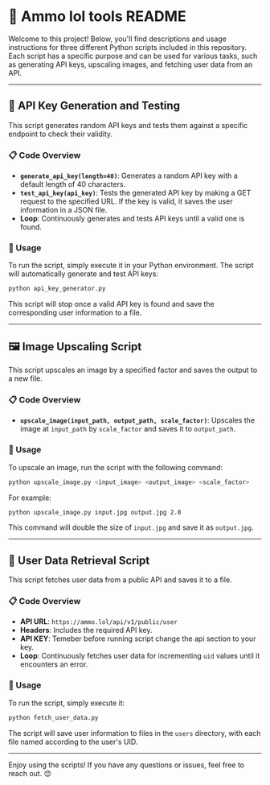 # 📄 Ammo lol tools README

Welcome to this project! Below, you'll find descriptions and usage instructions for three different Python scripts included in this repository. Each script has a specific purpose and can be used for various tasks, such as generating API keys, upscaling images, and fetching user data from an API.

---

## 🔑 API Key Generation and Testing

This script generates random API keys and tests them against a specific endpoint to check their validity.

### 📋 Code Overview

- **`generate_api_key(length=40)`**: Generates a random API key with a default length of 40 characters.
- **`test_api_key(api_key)`**: Tests the generated API key by making a GET request to the specified URL. If the key is valid, it saves the user information in a JSON file.
- **Loop**: Continuously generates and tests API keys until a valid one is found.

### 🚀 Usage

To run the script, simply execute it in your Python environment. The script will automatically generate and test API keys:

```python
python api_key_generator.py
```

This script will stop once a valid API key is found and save the corresponding user information to a file.

---

## 🖼️ Image Upscaling Script

This script upscales an image by a specified factor and saves the output to a new file.

### 📋 Code Overview

- **`upscale_image(input_path, output_path, scale_factor)`**: Upscales the image at `input_path` by `scale_factor` and saves it to `output_path`.

### 🚀 Usage

To upscale an image, run the script with the following command:

```bash
python upscale_image.py <input_image> <output_image> <scale_factor>
```

For example:

```bash
python upscale_image.py input.jpg output.jpg 2.0
```

This command will double the size of `input.jpg` and save it as `output.jpg`.

---

## 👤 User Data Retrieval Script

This script fetches user data from a public API and saves it to a file.

### 📋 Code Overview

- **API URL**: `https://ammo.lol/api/v1/public/user`
- **Headers**: Includes the required API key.
- **API KEY**: Temeber before running script change the api section to your key.
- **Loop**: Continuously fetches user data for incrementing `uid` values until it encounters an error.

### 🚀 Usage

To run the script, simply execute it:

```python
python fetch_user_data.py
```

The script will save user information to files in the `users` directory, with each file named according to the user's UID.

---

Enjoy using the scripts! If you have any questions or issues, feel free to reach out. 😊
